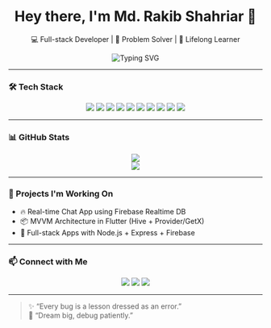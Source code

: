 <h1 align="center">Hey there, I'm Md. Rakib Shahriar 👋</h1>
<p align="center">💻 Full-stack Developer | 🧠 Problem Solver | 🚀 Lifelong Learner</p>

<p align="center">
  <img src="https://readme-typing-svg.demolab.com?font=Fira+Code&duration=3000&pause=1000&center=true&width=600&lines=JavaScript+%7C+Node.js+%7C+Flutter+%7C+Firebase;Building+Chat+Apps+%26+Realtime+Projects;Debugging+One+Bug+at+a+Time..." alt="Typing SVG" />
</p>

---

### 🛠️ Tech Stack

<p align="center">
  <img src="https://img.shields.io/badge/JavaScript-F7DF1E?style=flat&logo=javascript&logoColor=black" />
  <img src="https://img.shields.io/badge/Node.js-339933?style=flat&logo=node.js&logoColor=white" />
  <img src="https://img.shields.io/badge/Express.js-000000?style=flat&logo=express&logoColor=white" />
  <img src="https://img.shields.io/badge/Flutter-02569B?style=flat&logo=flutter&logoColor=white" />
  <img src="https://img.shields.io/badge/Dart-0175C2?style=flat&logo=dart&logoColor=white" />
  <img src="https://img.shields.io/badge/Firebase-FFCA28?style=flat&logo=firebase&logoColor=black" />
  <img src="https://img.shields.io/badge/Hive-FFA000?style=flat&logo=hive&logoColor=white" />
  <img src="https://img.shields.io/badge/GetX-purple?style=flat&logo=flutter&logoColor=white" />
  <img src="https://img.shields.io/badge/Provider-5C6BC0?style=flat&logo=flutter&logoColor=white" />
  <img src="https://img.shields.io/badge/VS%20Code-007ACC?style=flat&logo=visual-studio-code&logoColor=white" />
</p>

---

### 📊 GitHub Stats

<p align="center">
  <img src="https://github-readme-stats.vercel.app/api?username=mdrakibshahriar&show_icons=true&theme=tokyonight" />
  <br />
  <img src="https://github-readme-streak-stats.herokuapp.com?user=mdrakibshahriar&theme=tokyonight" />
</p>

---

### 🚀 Projects I'm Working On
- 🔥 Real-time Chat App using Firebase Realtime DB
- 📦 MVVM Architecture in Flutter (Hive + Provider/GetX)
- 📡 Full-stack Apps with Node.js + Express + Firebase

---

### 📫 Connect with Me

<p align="center">
  <a href="mailto:rakibshahriar9@gmail.com"><img src="https://img.shields.io/badge/Email-D14836?style=flat&logo=gmail&logoColor=white" /></a>
  <a href="https://www.linkedin.com/in/md-rakib-shahriar-7514a8301/"><img src="https://img.shields.io/badge/LinkedIn-0077B5?style=flat&logo=linkedin&logoColor=white" /></a>
  <a href="https://github.com/mdrakibshahriar"><img src="https://img.shields.io/badge/GitHub-181717?style=flat&logo=github&logoColor=white" /></a>
</p>

---

> ✨ “Every bug is a lesson dressed as an error.”  
> 🧠 “Dream big, debug patiently.”

